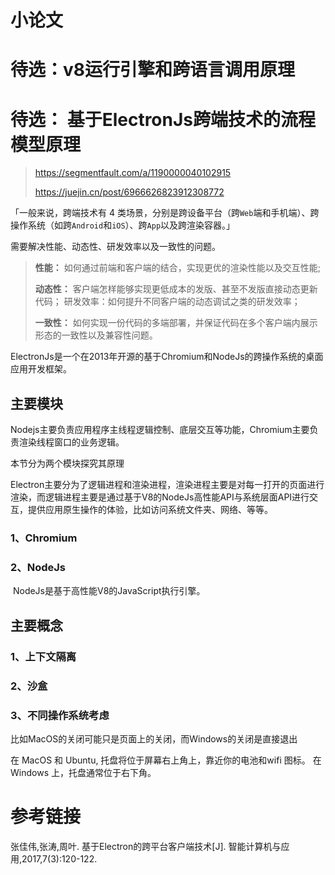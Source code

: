 # 小论文

# 待选：v8运行引擎和跨语言调用原理

# 待选： 基于ElectronJs跨端技术的流程模型原理 

> https://segmentfault.com/a/1190000040102915
>
> https://juejin.cn/post/6966626823912308772



「一般来说，跨端技术有 4 类场景，分别是跨设备平台（跨`Web`端和手机端）、跨操作系统（如跨`Android`和`iOS`）、跨`App`以及跨渲染容器。」

需要解决性能、动态性、研发效率以及一致性的问题。

> **性能：** 如何通过前端和客户端的结合，实现更优的渲染性能以及交互性能;
>
> **动态性：** 客户端怎样能够实现更低成本的发版、甚至不发版直接动态更新代码；
> 研发效率：如何提升不同客户端的动态调试之类的研发效率；
>
> **一致性：** 如何实现一份代码的多端部署，并保证代码在多个客户端内展示形态的一致性以及兼容性问题。



ElectronJs是一个在2013年开源的基于Chromium和NodeJs的跨操作系统的桌面应用开发框架。



## 主要模块

Nodejs主要负责应用程序主线程逻辑控制、底层交互等功能，Chromium主要负责渲染线程窗口的业务逻辑。

本节分为两个模块探究其原理

Electron主要分为了逻辑进程和渲染进程，渲染进程主要是对每一打开的页面进行渲染，而逻辑进程主要是通过基于V8的NodeJs高性能API与系统层面API进行交互，提供应用原生操作的体验，比如访问系统文件夹、网络、等等。

### 1、Chromium

### 2、NodeJs

​	NodeJs是基于高性能V8的JavaScript执行引擎。



## 主要概念

### 1、上下文隔离

### 2、沙盒

### 3、不同操作系统考虑

比如MacOS的关闭可能只是页面上的关闭，而Windows的关闭是直接退出

在 MacOS 和 Ubuntu, 托盘将位于屏幕右上角上，靠近你的电池和wifi 图标。 在 Windows 上，托盘通常位于右下角。







# 参考链接

张佳伟,张涛,周叶. 基于Electron的跨平台客户端技术[J]. 智能计算机与应用,2017,7(3):120-122.